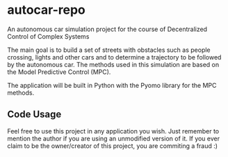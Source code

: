 # autocar-repo
An autonomous car simulation project for the course of Decentralized Control of Complex Systems

The main goal is to build a set of streets with obstacles such as people crossing, lights and other cars and to determine a trajectory to be followed by the autonomous car. The methods used in this simulation are based on the Model Predictive Control (MPC).

The application will be built in Python with the Pyomo library for the MPC methods.

## Code Usage

Feel free to use this project in any application you wish. Just remember to mention the author if you are using an unmodified version of it. If you ever claim to be the owner/creator of this project, you are commiting a fraud :)
